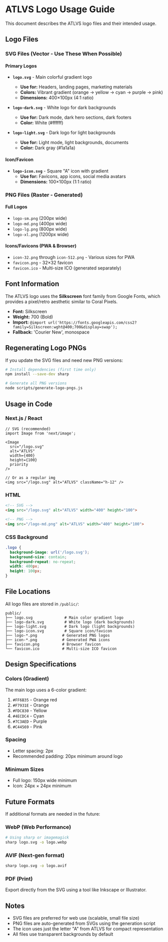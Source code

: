# ATLVS Logo Usage Guide

This document describes the ATLVS logo files and their intended usage.

## Logo Files

### SVG Files (Vector - Use These When Possible)

#### Primary Logos
- **`logo.svg`** - Main colorful gradient logo
  - **Use for:** Headers, landing pages, marketing materials
  - **Colors:** Vibrant gradient (orange → yellow → cyan → purple → pink)
  - **Dimensions:** 400×100px (4:1 ratio)

- **`logo-dark.svg`** - White logo for dark backgrounds
  - **Use for:** Dark mode, dark hero sections, dark footers
  - **Color:** White (#ffffff)

- **`logo-light.svg`** - Dark logo for light backgrounds  
  - **Use for:** Light mode, light backgrounds, documents
  - **Color:** Dark gray (#1a1a1a)

#### Icon/Favicon
- **`logo-icon.svg`** - Square "A" icon with gradient
  - **Use for:** Favicons, app icons, social media avatars
  - **Dimensions:** 100×100px (1:1 ratio)

### PNG Files (Raster - Generated)

#### Full Logos
- `logo-sm.png` (200px wide)
- `logo-md.png` (400px wide) 
- `logo-lg.png` (800px wide)
- `logo-xl.png` (1200px wide)

#### Icons/Favicons (PWA & Browser)
- `icon-32.png` through `icon-512.png` - Various sizes for PWA
- `favicon.png` - 32×32 favicon
- `favicon.ico` - Multi-size ICO (generated separately)

## Font Information

The ATLVS logo uses the **Silkscreen** font family from Google Fonts, which provides a pixel/retro aesthetic similar to Coral Pixels.

- **Font:** Silkscreen
- **Weight:** 700 (Bold)
- **Import:** `@import url('https://fonts.googleapis.com/css2?family=Silkscreen:wght@400;700&display=swap');`
- **Fallback:** 'Courier New', monospace

## Regenerating Logo PNGs

If you update the SVG files and need new PNG versions:

```bash
# Install dependencies (first time only)
npm install --save-dev sharp

# Generate all PNG versions
node scripts/generate-logo-pngs.js
```

## Usage in Code

### Next.js / React

```tsx
// SVG (recommended)
import Image from 'next/image';

<Image 
  src="/logo.svg" 
  alt="ATLVS" 
  width={400} 
  height={100}
  priority
/>

// Or as a regular img
<img src="/logo.svg" alt="ATLVS" className="h-12" />
```

### HTML

```html
<!-- SVG -->
<img src="/logo.svg" alt="ATLVS" width="400" height="100">

<!-- PNG -->
<img src="/logo-md.png" alt="ATLVS" width="400" height="100">
```

### CSS Background

```css
.logo {
  background-image: url('/logo.svg');
  background-size: contain;
  background-repeat: no-repeat;
  width: 400px;
  height: 100px;
}
```

## File Locations

All logo files are stored in `/public/`:

```
public/
├── logo.svg              # Main color gradient logo
├── logo-dark.svg         # White logo (dark backgrounds)
├── logo-light.svg        # Dark logo (light backgrounds)  
├── logo-icon.svg         # Square icon/favicon
├── logo-*.png           # Generated PNG logos
├── icon-*.png           # Generated PWA icons
├── favicon.png          # Browser favicon
└── favicon.ico          # Multi-size ICO favicon
```

## Design Specifications

### Colors (Gradient)
The main logo uses a 6-color gradient:
1. `#FF6B35` - Orange red
2. `#F7931E` - Orange  
3. `#FDC830` - Yellow
4. `#4ECDC4` - Cyan
5. `#7C3AED` - Purple
6. `#C44569` - Pink

### Spacing
- Letter spacing: 2px
- Recommended padding: 20px minimum around logo

### Minimum Sizes
- Full logo: 150px wide minimum
- Icon: 24px × 24px minimum

## Future Formats

If additional formats are needed in the future:

### WebP (Web Performance)
```bash
# Using sharp or imagemagick
sharp logo.svg -o logo.webp
```

### AVIF (Next-gen format)
```bash
sharp logo.svg -o logo.avif
```

### PDF (Print)
Export directly from the SVG using a tool like Inkscape or Illustrator.

## Notes

- SVG files are preferred for web use (scalable, small file size)
- PNG files are auto-generated from SVGs using the generation script
- The icon uses just the letter "A" from ATLVS for compact representation
- All files use transparent backgrounds by default

